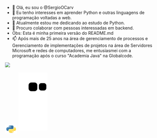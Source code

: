 - 👋 Olá, eu sou o @SergioOCarv
- 👀 Eu tenho interesses em aprender Python e outras linguagens de programação voltadas a web. 
- 🌱 Atualmente estou me dedicando ao estudo de Python.
- 💞️ Procuro colaborar com pessoas interessadas em backend.
- Obs: Esta é minha primeira versão do README.md
- 📫 Após mais de 25 anos na área de gerenciamento de processos e Gerenciamento de implementações de projetos na área de Servidores Microsoft e redes de computadores, me entusiasmei com a programação após o curso "Academia Java" na Globalcode.

<a href="https://www.instagram.com/sergioocarv/" rel="nofollow"><img src="https://camo.githubusercontent.com/acaa286597b43c96dc02b69b90de15a65c52063e31835b763a061cc815f64bac/68747470733a2f2f696d672e736869656c64732e696f2f62616467652f2d496e7374616772616d2d2532334534343035463f7374796c653d666f722d7468652d6261646765266c6f676f3d696e7374616772616d266c6f676f436f6c6f723d7768697465" data-canonical-src="https://img.shields.io/badge/-Instagram-%23E4405F?style=for-the-badge&amp;logo=instagram&amp;logoColor=white" style="max-width: 100%;"></a>

<img align="center" alt="soc-Python" height="30" width="40" src="https://raw.githubusercontent.com/devicons/devicon/master/icons/python/python-original.svg" style="max-width: 100%;">

<img src="https://github.com/rafaballerini/rafaballerini/raw/output/github-contribution-grid-snake.svg" alt="Snake animation" style="max-width: 100%;">
